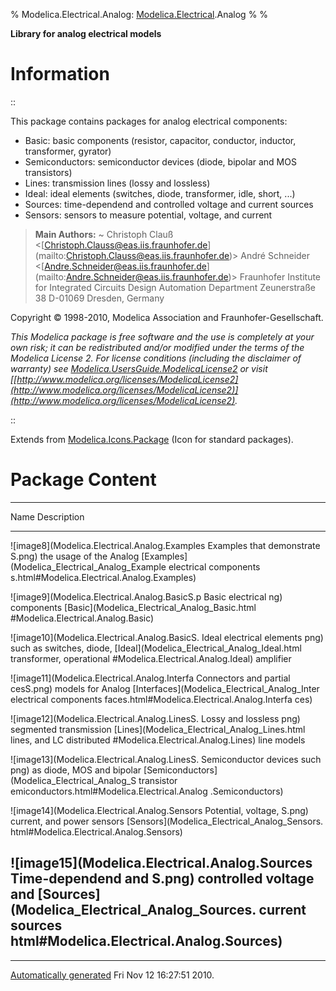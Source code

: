 % Modelica.Electrical.Analog:
  [Modelica.Electrical](Modelica_Electrical.html#Modelica.Electrical).Analog
% 
% 

**Library for analog electrical models**

Information
===========

::

This package contains packages for analog electrical components:

-   Basic: basic components (resistor, capacitor, conductor, inductor,
    transformer, gyrator)
-   Semiconductors: semiconductor devices (diode, bipolar and MOS
    transistors)
-   Lines: transmission lines (lossy and lossless)
-   Ideal: ideal elements (switches, diode, transformer, idle, short,
    ...)
-   Sources: time-dependend and controlled voltage and current sources
-   Sensors: sensors to measure potential, voltage, and current

> **Main Authors:**
>   ~ Christoph Clauß
>     <[[Christoph.Clauss@eas.iis.fraunhofer.de](mailto:Christoph.Clauss@eas.iis.fraunhofer.de)](mailto:Christoph.Clauss@eas.iis.fraunhofer.de)\>
>     André Schneider
>     <[[Andre.Schneider@eas.iis.fraunhofer.de](mailto:Andre.Schneider@eas.iis.fraunhofer.de)](mailto:Andre.Schneider@eas.iis.fraunhofer.de)\>
>     Fraunhofer Institute for Integrated Circuits Design Automation
>     Department Zeunerstraße 38 D-01069 Dresden, Germany
>
Copyright © 1998-2010, Modelica Association and Fraunhofer-Gesellschaft.

*This Modelica package is free software and the use is completely at
your own risk; it can be redistributed and/or modified under the terms
of the Modelica License 2. For license conditions (including the
disclaimer of warranty) see
[Modelica.UsersGuide.ModelicaLicense2](Modelica_UsersGuide.html#Modelica.UsersGuide.ModelicaLicense2)
or visit
[[http://www.modelica.org/licenses/ModelicaLicense2](http://www.modelica.org/licenses/ModelicaLicense2)](http://www.modelica.org/licenses/ModelicaLicense2).*

::

Extends from
[Modelica.Icons.Package](Modelica_Icons_Package.html#Modelica.Icons.Package)
(Icon for standard packages).

Package Content
===============

  ------------------------------------------------------------------------
  Name                                          Description
  --------------------------------------------- --------------------------
  ![image8](Modelica.Electrical.Analog.Examples Examples that demonstrate
  S.png)                                        the usage of the Analog
  [Examples](Modelica_Electrical_Analog_Example electrical components
  s.html#Modelica.Electrical.Analog.Examples)   

  ![image9](Modelica.Electrical.Analog.BasicS.p Basic electrical
  ng)                                           components
  [Basic](Modelica_Electrical_Analog_Basic.html 
  #Modelica.Electrical.Analog.Basic)            

  ![image10](Modelica.Electrical.Analog.BasicS. Ideal electrical elements
  png)                                          such as switches, diode,
  [Ideal](Modelica_Electrical_Analog_Ideal.html transformer, operational
  #Modelica.Electrical.Analog.Ideal)            amplifier

  ![image11](Modelica.Electrical.Analog.Interfa Connectors and partial
  cesS.png)                                     models for Analog
  [Interfaces](Modelica_Electrical_Analog_Inter electrical components
  faces.html#Modelica.Electrical.Analog.Interfa 
  ces)                                          

  ![image12](Modelica.Electrical.Analog.LinesS. Lossy and lossless
  png)                                          segmented transmission
  [Lines](Modelica_Electrical_Analog_Lines.html lines, and LC distributed
  #Modelica.Electrical.Analog.Lines)            line models

  ![image13](Modelica.Electrical.Analog.LinesS. Semiconductor devices such
  png)                                          as diode, MOS and bipolar
  [Semiconductors](Modelica_Electrical_Analog_S transistor
  emiconductors.html#Modelica.Electrical.Analog 
  .Semiconductors)                              

  ![image14](Modelica.Electrical.Analog.Sensors Potential, voltage,
  S.png)                                        current, and power sensors
  [Sensors](Modelica_Electrical_Analog_Sensors. 
  html#Modelica.Electrical.Analog.Sensors)      

  ![image15](Modelica.Electrical.Analog.Sources Time-dependend and
  S.png)                                        controlled voltage and
  [Sources](Modelica_Electrical_Analog_Sources. current sources
  html#Modelica.Electrical.Analog.Sources)      
  ------------------------------------------------------------------------

* * * * *

[Automatically generated](http://www.3ds.com/) Fri Nov 12 16:27:51 2010.
